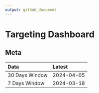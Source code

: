 ```yaml
---
output: github_document
---
```


# Targeting Dashboard



## Meta


|Data           |Latest     |
|:--------------|:----------|
|30 Days Window |2024-04-05 |
|7 Days Window  |2024-03-18 |
